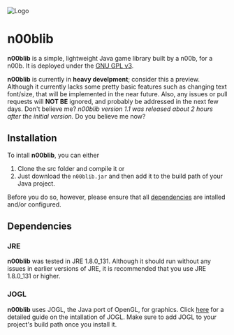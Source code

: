 ![Logo](https://github.com/maiorexminor/n00blib_tutorials/blob/master/docs/_media/logo.svg)
# n00blib

**n00blib** is a simple, lightweight Java game library built by a n00b, for a n00b. It is deployed under the [GNU GPL v3](LICENSE).

**n00blib** is currently in **heavy develpment**; consider this a preview. Although it currently lacks some pretty basic features such as changing text font/size, that will be implemented in the near future. Also, any issues or pull requests will **NOT BE** ignored, and probably be addressed in the next few days. Don't believe me? *n00blib version 1.1 was released about 2 hours after the initial version.* Do you believe me now?

## Installation
To intall **n00blib**, you can either
1. Clone the src folder and compile it
or
2. Just download the `n00blib.jar`
and then add it to the build path of your Java project.

Before you do so, however, please ensure that all [dependencies](#dependencies) are intalled and/or configured.

## Dependencies
### JRE
**n00blib** was tested in JRE 1.8.0_131. Although it should run without any issues in earlier versions of JRE, it is recommended that you use JRE 1.8.0_131 or higher.
### JOGL
**n00blib** uses JOGL, the Java port of OpenGL, for graphics. Click [here](https://jogamp.org/wiki/index.php/Setting_up_a_JogAmp_project_in_your_favorite_IDE) for a detailed guide on the intallation of JOGL. Make sure to add JOGL to your project's build path once you install it.
